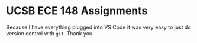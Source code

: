 # UCSB ECE 148 Assignments
Because I have everything plugged into VS Code it was very easy to just do version control with `git`. Thank you.